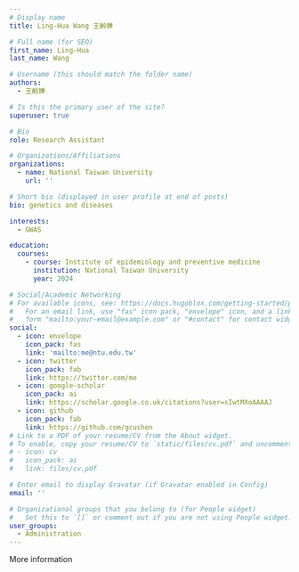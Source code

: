 ```yaml
---
# Display name
title: Ling-Hua Wang 王齡嬅

# Full name (for SEO)
first_name: Ling-Hua
last_name: Wang

# Username (this should match the folder name)
authors:
  - 王齡嬅

# Is this the primary user of the site?
superuser: true

# Bio 
role: Research Assistant

# Organizations/Affiliations
organizations:
  - name: National Taiwan University
    url: ''

# Short bio (displayed in user profile at end of posts)
bio: genetics and diseases

interests:
  - GWAS

education:
  courses:
    - course: Institute of epidemiology and preventive medicine
      institution: National Taiwan University
      year: 2024

# Social/Academic Networking
# For available icons, see: https://docs.hugoblox.com/getting-started/page-builder/#icons
#   For an email link, use "fas" icon pack, "envelope" icon, and a link in the
#   form "mailto:your-email@example.com" or "#contact" for contact widget.
social:
  - icon: envelope
    icon_pack: fas
    link: 'mailto:me@ntu.edu.tw'
  - icon: twitter
    icon_pack: fab
    link: https://twitter.com/me
  - icon: google-scholar
    icon_pack: ai
    link: https://scholar.google.co.uk/citations?user=sIwtMXoAAAAJ
  - icon: github
    icon_pack: fab
    link: https://github.com/gcushen
# Link to a PDF of your resume/CV from the About widget.
# To enable, copy your resume/CV to `static/files/cv.pdf` and uncomment the lines below.
# - icon: cv
#   icon_pack: ai
#   link: files/cv.pdf

# Enter email to display Gravatar (if Gravatar enabled in Config)
email: ''

# Organizational groups that you belong to (for People widget)
#   Set this to `[]` or comment out if you are not using People widget.
user_groups:
  - Administration
---
```


More information